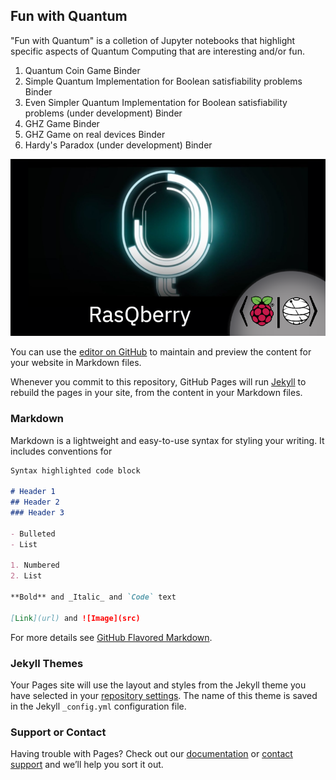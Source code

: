 ## Fun with Quantum

"Fun with Quantum" is a colletion of Jupyter notebooks that highlight specific aspects of Quantum Computing that are interesting and/or fun.

 1. Quantum Coin Game Binder
 2. Simple Quantum Implementation for Boolean satisfiability problems Binder
 3. Even Simpler Quantum Implementation for Boolean satisfiability problems (under development) Binder
 4. GHZ Game Binder
 5. GHZ Game on real devices Binder
 6. Hardy's Paradox (under development) Binder


<img src="RasQberry.png" alt="hi" class="inline"/>

You can use the [editor on GitHub](https://github.com/jim-cessna/Fun-with-Quantum/edit/gh-pages/index.md) to maintain and preview the content for your website in Markdown files.

Whenever you commit to this repository, GitHub Pages will run [Jekyll](https://jekyllrb.com/) to rebuild the pages in your site, from the content in your Markdown files.

### Markdown

Markdown is a lightweight and easy-to-use syntax for styling your writing. It includes conventions for

```markdown
Syntax highlighted code block

# Header 1
## Header 2
### Header 3

- Bulleted
- List

1. Numbered
2. List

**Bold** and _Italic_ and `Code` text

[Link](url) and ![Image](src)
```

For more details see [GitHub Flavored Markdown](https://guides.github.com/features/mastering-markdown/).

### Jekyll Themes

Your Pages site will use the layout and styles from the Jekyll theme you have selected in your [repository settings](https://github.com/jim-cessna/Fun-with-Quantum/settings). The name of this theme is saved in the Jekyll `_config.yml` configuration file.

### Support or Contact

Having trouble with Pages? Check out our [documentation](https://docs.github.com/categories/github-pages-basics/) or [contact support](https://github.com/contact) and we’ll help you sort it out.
